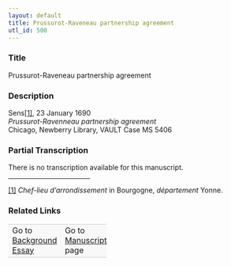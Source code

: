 ```yaml
---  
layout: default  
title: Prussurot-Raveneau partnership agreement  
utl_id: 500
---
```


### Title

Prussurot-Raveneau partnership agreement

### Description

<p>Sens<a href="#_ftn1" name="_ftnref1" title="" id="_ftnref1">[1]</a>, 23 January 1690<br /><em>Prussurot-Ravenneau partnership agreement</em><br />
Chicago, Newberry Library, VAULT Case MS 5406</p>



### Partial Transcription

<p>There is no transcription available for this manuscript.</p>
<div>
<hr align="left" size="1" width="33%" /><div id="ftn1">
<p><a href="#_ftnref1" name="_ftn1" title="" id="_ftn1">[1]</a> <em>Chef-lieu d’arrondissement</em> in Bourgogne, <em>département</em> Yonne.</p>
</div>
</div>



### Related Links

<table border="0.5" cellpadding="1" cellspacing="1" style="width: 200px; background-color:#F8F8F8;">
    <tbody style="border-color:#ccc">
        <tr style="border-color:#ccc">
            <td>Go to <a href="https://centerfordigitalhumanities.github.io/Newberry-French-paleography/essay/500" target="_blank">Background Essay</a></td>
            <td>Go to <a href="https://centerfordigitalhumanities.github.io/Newberry-French-paleography/www/record.html?id=500" target="_blank">Manuscript</a> page</td>
        </tr>
    </tbody>
</table>
